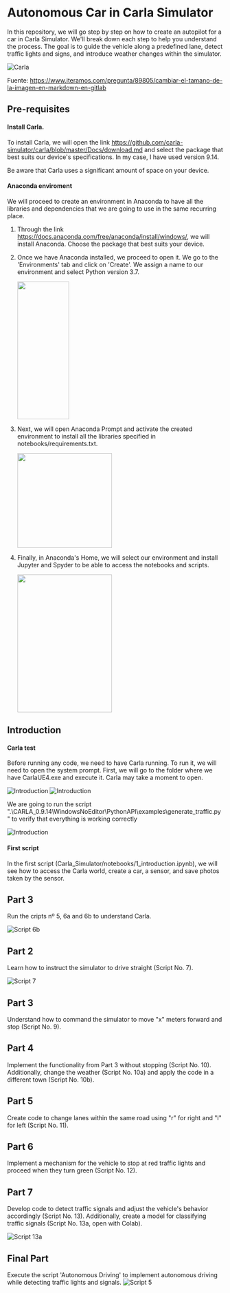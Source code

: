 # Autonomous Car in Carla Simulator

In this repository, we will go step by step on how to create an autopilot for a car in Carla Simulator. We'll break down each step to help you understand the process. The goal is to guide the vehicle along a predefined lane, detect traffic lights and signs, and introduce weather changes within the simulator.

![Carla](Images/carla.jpg)

Fuente: https://www.iteramos.com/pregunta/89805/cambiar-el-tamano-de-la-imagen-en-markdown-en-gitlab

## Pre-requisites
#### Install Carla.
To install Carla, we will open the link https://github.com/carla-simulator/carla/blob/master/Docs/download.md and select the package that best suits our device's specifications. In my case, I have used version 9.14.

Be aware that Carla uses a significant amount of space on your device.

#### Anaconda enviroment
We will proceed to create an environment in Anaconda to have all the libraries and dependencies that we are going to use in the same recurring place.
1. Through the link https://docs.anaconda.com/free/anaconda/install/windows/, we will install Anaconda. Choose the package that best suits your device.
2. Once we have Anaconda installed, we proceed to open it. We go to the 'Environments' tab and click on 'Create'. We assign a name to our environment and select Python version 3.7.
   
   <img src="Images/1ana.png" width="120" height="320">
4. Next, we will open Anaconda Prompt and activate the created environment to install all the libraries specified in notebooks/requirements.txt.
   
   <img src="Images/2ana.png" width="220" height="220">
6. Finally, in Anaconda's Home, we will select our environment and install Jupyter and Spyder to be able to access the notebooks and scripts.
   
   <img src="Images/3ana.png" width="220" height="320">

## Introduction

#### Carla test
Before running any code, we need to have Carla running.
To run it, we will need to open the system prompt. First, we will go to the folder where we have CarlaUE4.exe and execute it. Carla may take a moment to open.

   ![Introduction](Images/1carla.png)
   ![Introduction](Images/2carla.png)
   
We are going to run the script ".\CARLA_0.9.14\WindowsNoEditor\PythonAPI\examples\generate_traffic.py" to verify that everything is working correctly

   ![Introduction](Images/3carla.png)
   
#### First script 

In the first script (Carla_Simulator/notebooks/1_introduction.ipynb), we will see how to access the Carla world, create a car, a sensor, and save photos taken by the sensor.



## Part 3

Run the cripts nº 5, 6a and 6b to understand Carla.

![Script 6b](Images/foto6b.png)

## Part 2

Learn how to instruct the simulator to drive straight (Script No. 7).

![Script 7](Images/foto7.png)

## Part 3

Understand how to command the simulator to move "x" meters forward and stop (Script No. 9).

## Part 4

Implement the functionality from Part 3 without stopping (Script No. 10). Additionally, change the weather (Script No. 10a) and apply the code in a different town (Script No. 10b).

## Part 5

Create code to change lanes within the same road using "r" for right and "l" for left (Script No. 11).

## Part 6

Implement a mechanism for the vehicle to stop at red traffic lights and proceed when they turn green (Script No. 12).

## Part 7

Develop code to detect traffic signals and adjust the vehicle's behavior accordingly (Script No. 13). Additionally, create a model for classifying traffic signals (Script No. 13a, open with Colab).

![Script 13a](Images/60b.png)

## Final Part

Execute the script 'Autonomous Driving' to implement autonomous driving while detecting traffic lights and signals.
![Script 5](Images/foto5_2.png)
